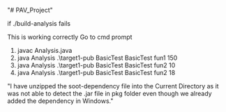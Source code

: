 "# PAV_Project" 

if ./build-analysis fails

This is working correctly
Go to cmd prompt 
1. javac Analysis.java
2. java Analysis .\target1-pub BasicTest BasicTest fun1 150
3. java Analysis .\target1-pub BasicTest BasicTest fun2 10
4. java Analysis .\target1-pub BasicTest BasicTest fun2 18

"I have unzipped the soot-dependency file into the Current Directory as it was not able to detect the .jar file in pkg folder even though we already added the dependency in Windows."